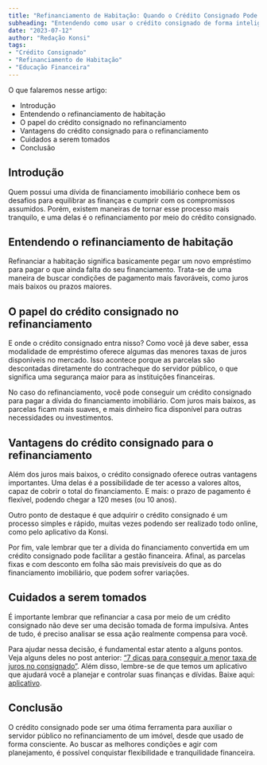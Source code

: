 ```yaml
---
title: "Refinanciamento de Habitação: Quando o Crédito Consignado Pode ser uma Boa Solução"
subheading: "Entendendo como usar o crédito consignado de forma inteligente para diminuir as dívidas do financiamento imobiliário"
date: "2023-07-12"
author: "Redação Konsi"
tags:
- "Crédito Consignado"
- "Refinanciamento de Habitação"
- "Educação Financeira"
---
```


O que falaremos nesse artigo:
- Introdução
- Entendendo o refinanciamento de habitação
- O papel do crédito consignado no refinanciamento
- Vantagens do crédito consignado para o refinanciamento
- Cuidados a serem tomados
- Conclusão

## Introdução

Quem possui uma dívida de financiamento imobiliário conhece bem os desafios para equilibrar as finanças e cumprir com os compromissos assumidos. Porém, existem maneiras de tornar esse processo mais tranquilo, e uma delas é o refinanciamento por meio do crédito consignado.

## Entendendo o refinanciamento de habitação

Refinanciar a habitação significa basicamente pegar um novo empréstimo para pagar o que ainda falta do seu financiamento. Trata-se de uma maneira de buscar condições de pagamento mais favoráveis, como juros mais baixos ou prazos maiores.

## O papel do crédito consignado no refinanciamento

E onde o crédito consignado entra nisso? Como você já deve saber, essa modalidade de empréstimo oferece algumas das menores taxas de juros disponíveis no mercado. Isso acontece porque as parcelas são descontadas diretamente do contracheque do servidor público, o que significa uma segurança maior para as instituições financeiras.

No caso do refinanciamento, você pode conseguir um crédito consignado para pagar a dívida do financiamento imobiliário. Com juros mais baixos, as parcelas ficam mais suaves, e mais dinheiro fica disponível para outras necessidades ou investimentos.

## Vantagens do crédito consignado para o refinanciamento

Além dos juros mais baixos, o crédito consignado oferece outras vantagens importantes. Uma delas é a possibilidade de ter acesso a valores altos, capaz de cobrir o total do financiamento. E mais: o prazo de pagamento é flexível, podendo chegar a 120 meses (ou 10 anos).

Outro ponto de destaque é que adquirir o crédito consignado é um processo simples e rápido, muitas vezes podendo ser realizado todo online, como pelo aplicativo da Konsi.

Por fim, vale lembrar que ter a dívida do financiamento convertida em um crédito consignado pode facilitar a gestão financeira. Afinal, as parcelas fixas e com desconto em folha são mais previsíveis do que as do financiamento imobiliário, que podem sofrer variações.

## Cuidados a serem tomados

É importante lembrar que refinanciar a casa por meio de um crédito consignado não deve ser uma decisão tomada de forma impulsiva. Antes de tudo, é preciso analisar se essa ação realmente compensa para você.

Para ajudar nessa decisão, é fundamental estar atento a alguns pontos. Veja alguns deles no post anterior: [“7 dicas para conseguir a menor taxa de juros no consignado”](https://konsi.com.br/postagens/7-dicas-para-conseguir-a-menor-taxa-de-juros-no-consignado). Além disso, lembre-se de que temos um aplicativo que ajudará você a planejar e controlar suas finanças e dívidas. Baixe aqui: [aplicativo](https://konsi.com.br/aplicativo-konsi).

## Conclusão

O crédito consignado pode ser uma ótima ferramenta para auxiliar o servidor público no refinanciamento de um imóvel, desde que usado de forma consciente. Ao buscar as melhores condições e agir com planejamento, é possível conquistar flexibilidade e tranquilidade financeira.